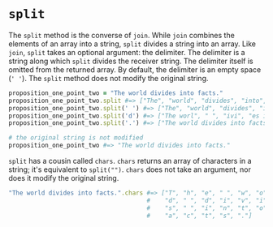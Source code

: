 # `split`

The `split` method is the converse of `join`. While `join` combines the elements
of an array into a string, `split` divides a string into an array. Like `join`,
`split` takes an optional argument: the delimiter. The delimiter is a string
along which `split` divides the receiver string. The delimiter itself is omitted
from the returned array. By default, the delimiter is an empty space (`' '`).
The `split` method does not modify the original string.

```ruby
proposition_one_point_two = "The world divides into facts."
proposition_one_point_two.split #=> ["The", "world", "divides", "into", "facts."]
proposition_one_point_two.split(' ') #=> ["The", "world", "divides", "into", "facts."]
proposition_one_point_two.split('d') #=> ["The worl", " ", "ivi", "es into facts."]
proposition_one_point_two.split('.') #=> ["The world divides into facts"]

# the original string is not modified
proposition_one_point_two #=> "The world divides into facts."
```

`split` has a cousin called `chars`. `chars` returns an array of characters in a
string; it's equivalent to `split("")`. `chars` does not take an argument, nor
does it modify the original string.

```ruby
"The world divides into facts.".chars #=> ["T", "h", "e", " ", "w", "o", "r", "l",
                                      #    "d", " ", "d", "i", "v", "i", "d", "e",
                                      #    "s", " ", "i", "n", "t", "o", " ", "f",
                                      #    "a", "c", "t", "s", "."]
```
